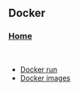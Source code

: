 ## Docker

### [Home](../../index.md)
<br/>

- [Docker run](dicas/run.md)
- [Docker images](dicas/image-ls.md)